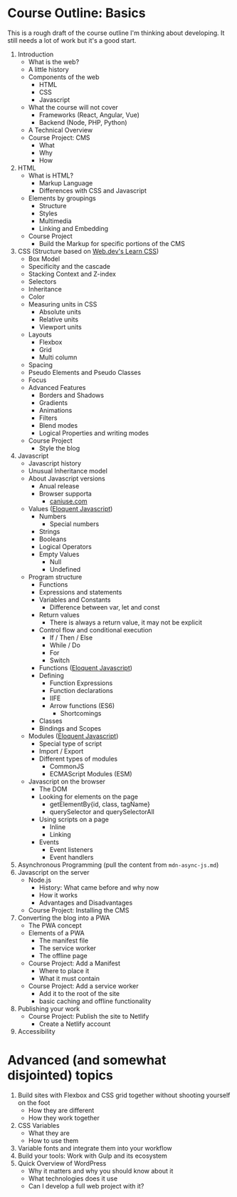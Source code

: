 # Course Outline: Basics

This is a rough draft of the course outline I'm thinking about developing. It still needs a lot of work but it's a good start.

1. Introduction
   * What is the web?
   * A little history
   * Components of the web
     * HTML
     * CSS
     * Javascript
   * What the course will not cover
     * Frameworks (React, Angular, Vue)
     * Backend (Node, PHP, Python)
   * A Technical Overview
   * Course Project: CMS
     * What
     * Why
     * How
2. HTML
    * What is HTML?
      * Markup Language
      * Differences with CSS and Javascript
    * Elements by groupings
      * Structure
      * Styles
      * Multimedia
      * Linking and Embedding
    * Course Project
      * Build the Markup for specific portions of the CMS
3. CSS (Structure based on [Web.dev's Learn CSS](https://web.dev/learn/css/))
      * Box Model
      * Specificity and the cascade
      * Stacking Context and Z-index
      * Selectors
      * Inheritance
      * Color
      * Measuring units in CSS
        * Absolute units
        * Relative units
        * Viewport units
      * Layouts
        * Flexbox
        * Grid
        * Multi column
      * Spacing
      * Pseudo Elements and Pseudo Classes
      * Focus
      * Advanced Features
        * Borders and Shadows
        * Gradients
        * Animations
        * Filters
        * Blend modes
        * Logical Properties and writing modes
      * Course Project
        * Style the blog
4. Javascript
      * Javascript history
      * Unusual Inheritance model
      * About Javascript versions
        * Anual release
        * Browser supporta
          * [caniuse.com](https://caniuse.com/)
      * Values ([Eloquent Javascript](https://eloquentjavascript.net/01_values.html))
        * Numbers
          * Special numbers
        * Strings
        * Booleans
        * Logical Operators
        * Empty Values
          * Null
          * Undefined
      * Program structure
        * Functions
        * Expressions and statements
        * Variables and Constants
          * Difference between var, let and const
        * Return values
          * There is always a return value, it may not be explicit
        * Control flow and conditional execution
          * If / Then / Else
          * While / Do
          * For
          * Switch
        * Functions ([Eloquent Javascript](https://eloquentjavascript.net/03_functions.html))
        * Defining
          * Function Expressions
          * Function declarations
          * IIFE
          * Arrow functions (ES6)
            * Shortcomings
        * Classes
        * Bindings and Scopes
      * Modules ([Eloquent Javascript](https://eloquentjavascript.net/04_modules.html))
        * Special type of script
        * Import / Export
        * Different types of modules
          * CommonJS
          * ECMAScript Modules (ESM)
      * Javascript on the browser
        * The DOM
        * Looking for elements on the page
          * getElementBy{id, class, tagName}
          * querySelector and querySelectorAll
        * Using scripts on a page
          * Inline
          * Linking
        * Events
          * Event listeners
          * Event handlers
5. Asynchronous Programming (pull the content from `mdn-async-js.md`)
6. Javascript on the server
   * Node.js
     * History: What came before and why now
     * How it works
     * Advantages and Disadvantages
   * Course Project: Installing the CMS
7. Converting the blog into a PWA
   * The PWA concept
   * Elements of a PWA
     * The manifest file
     * The service worker
     * The offline page
   * Course Project: Add a Manifest
     * Where to place it
     * What it must contain
   * Course Project: Add a service worker
     * Add it to the root of the site
     * basic caching and offline functionality
8. Publishing your work
   * Course Project: Publish the site to Netlify
     * Create a Netlify account
9. Accessibility

# Advanced (and somewhat disjointed) topics

1. Build sites with Flexbox and CSS grid together without shooting yourself on the foot
    * How they are different
    * How they work together
2. CSS Variables
    * What they are
    * How to use them
3. Variable fonts and integrate them into your workflow
4. Build your tools: Work with Gulp and its ecosystem
5. Quick Overview of WordPress
    * Why it matters and why you should know about it
    * What technologies does it use
    * Can I develop a full web project with it?
